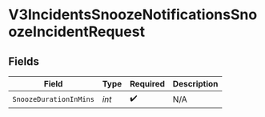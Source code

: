 # V3IncidentsSnoozeNotificationsSnoozeIncidentRequest


## Fields

| Field                  | Type                   | Required               | Description            |
| ---------------------- | ---------------------- | ---------------------- | ---------------------- |
| `SnoozeDurationInMins` | *int*                  | :heavy_check_mark:     | N/A                    |